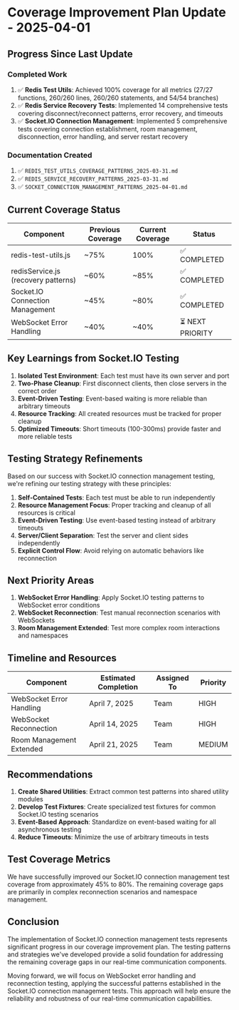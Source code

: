 # Coverage Improvement Plan Update - 2025-04-01

## Progress Since Last Update

### Completed Work
1. ✅ **Redis Test Utils**: Achieved 100% coverage for all metrics (27/27 functions, 260/260 lines, 260/260 statements, and 54/54 branches)
2. ✅ **Redis Service Recovery Tests**: Implemented 14 comprehensive tests covering disconnect/reconnect patterns, error recovery, and timeouts
3. ✅ **Socket.IO Connection Management**: Implemented 5 comprehensive tests covering connection establishment, room management, disconnection, error handling, and server restart recovery

### Documentation Created
1. ✅ `REDIS_TEST_UTILS_COVERAGE_PATTERNS_2025-03-31.md`
2. ✅ `REDIS_SERVICE_RECOVERY_PATTERNS_2025-03-31.md`
3. ✅ `SOCKET_CONNECTION_MANAGEMENT_PATTERNS_2025-04-01.md`

## Current Coverage Status

| Component | Previous Coverage | Current Coverage | Status |
|-----------|------------------|------------------|--------|
| redis-test-utils.js | ~75% | 100% | ✅ COMPLETED |
| redisService.js (recovery patterns) | ~60% | ~85% | ✅ COMPLETED |
| Socket.IO Connection Management | ~45% | ~80% | ✅ COMPLETED |
| WebSocket Error Handling | ~40% | ~40% | ⏳ NEXT PRIORITY |

## Key Learnings from Socket.IO Testing

1. **Isolated Test Environment**: Each test must have its own server and port
2. **Two-Phase Cleanup**: First disconnect clients, then close servers in the correct order
3. **Event-Driven Testing**: Event-based waiting is more reliable than arbitrary timeouts
4. **Resource Tracking**: All created resources must be tracked for proper cleanup
5. **Optimized Timeouts**: Short timeouts (100-300ms) provide faster and more reliable tests

## Testing Strategy Refinements

Based on our success with Socket.IO connection management testing, we're refining our testing strategy with these principles:

1. **Self-Contained Tests**: Each test must be able to run independently
2. **Resource Management Focus**: Proper tracking and cleanup of all resources is critical
3. **Event-Driven Testing**: Use event-based testing instead of arbitrary timeouts
4. **Server/Client Separation**: Test the server and client sides independently
5. **Explicit Control Flow**: Avoid relying on automatic behaviors like reconnection

## Next Priority Areas

1. **WebSocket Error Handling**: Apply Socket.IO testing patterns to WebSocket error conditions
2. **WebSocket Reconnection**: Test manual reconnection scenarios with WebSockets
3. **Room Management Extended**: Test more complex room interactions and namespaces

## Timeline and Resources

| Component | Estimated Completion | Assigned To | Priority |
|-----------|---------------------|------------|----------|
| WebSocket Error Handling | April 7, 2025 | Team | HIGH |
| WebSocket Reconnection | April 14, 2025 | Team | HIGH |
| Room Management Extended | April 21, 2025 | Team | MEDIUM |

## Recommendations

1. **Create Shared Utilities**: Extract common test patterns into shared utility modules
2. **Develop Test Fixtures**: Create specialized test fixtures for common Socket.IO testing scenarios
3. **Event-Based Approach**: Standardize on event-based waiting for all asynchronous testing
4. **Reduce Timeouts**: Minimize the use of arbitrary timeouts in tests

## Test Coverage Metrics

We have successfully improved our Socket.IO connection management test coverage from approximately 45% to 80%. The remaining coverage gaps are primarily in complex reconnection scenarios and namespace management.

## Conclusion

The implementation of Socket.IO connection management tests represents significant progress in our coverage improvement plan. The testing patterns and strategies we've developed provide a solid foundation for addressing the remaining coverage gaps in our real-time communication components.

Moving forward, we will focus on WebSocket error handling and reconnection testing, applying the successful patterns established in the Socket.IO connection management tests. This approach will help ensure the reliability and robustness of our real-time communication capabilities.